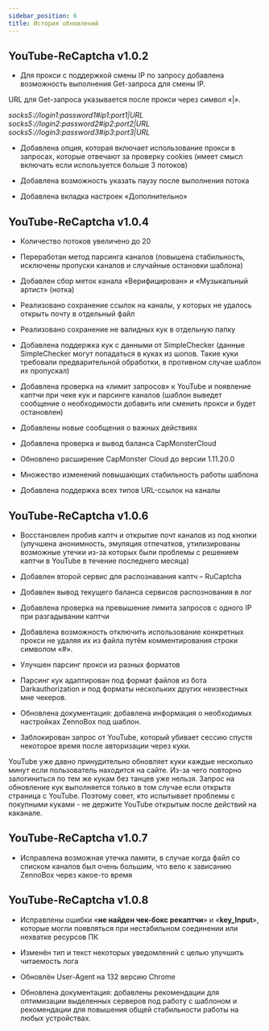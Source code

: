 ```yaml
---
sidebar_position: 6
title: История обновлений
---
```


## YouTube-ReCaptcha v1.0.2

- Для прокси с поддержкой смены IP по запросу добавлена возможность выполнения Get-запроса для смены IP.

URL для Get-запроса указывается после прокси через символ «|».

*socks5://login1:password1#ip1:port1|URL  
socks5://login2:password2#ip2:port2|URL  
socks5://login3:password3#ip3:port3|URL*

- Добавлена опция, которая включает использование прокси в запросах, которые отвечают за проверку cookies (имеет смысл включать если используется больше 3 потоков)

- Добавлена возможность указать паузу после выполнения потока

- Добавлена вкладка настроек «Дополнительно»

## YouTube-ReCaptcha v1.0.4

- Количество потоков увеличено до 20

- Переработан метод парсинга каналов (повышена стабильность, исключены пропуски каналов и случайные остановки шаблона)

- Добавлен сбор меток канала «Верифицирован» и «Музыкальный артист» (нотка)

- Реализовано сохранение ссылок на каналы, у которых не удалось открыть почту в отдельный файл

- Реализовано сохранение не валидных кук в отдельную папку

- Добавлена поддержка кук с данными от SimpleChecker (данные SimpleChecker могут попадаться в куках из шопов. Такие куки требовали предварительной обработки, в противном случае шаблон их пропускал)

- Добавлена проверка на «лимит запросов» к YouTube и появление каптчи при чеке кук и парсинге каналов (шаблон выведет сообщение о необходимости добавить или сменить прокси и будет остановлен)

- Добавлены новые сообщения о важных действиях

- Добавлена проверка и вывод баланса CapMonsterCloud

- Обновлено расширение CapMonster Cloud до версии 1.11.20.0

- Множество изменений повышающих стабильность работы шаблона

- Добавлена поддержка всех типов URL-ссылок на каналы

## YouTube-ReCaptcha v1.0.6

- Восстановлен пробив каптч и открытие почт каналов из под кнопки (улучшена анонимность, эмуляция отпечатков, утилизированы возможные утечки из-за которых были проблемы с решением каптчи в YouTube в течение последнего месяца)

- Добавлен второй сервис для распознавания каптч – RuCaptcha

- Добавлен вывод текущего баланса сервисов распознования в лог

- Добавлена проверка на превышение лимита запросов с одного IP при разгадывании каптчи

- Добавлена возможность отключить использование конкретных прокси не удаляя их из файла путём комментирования строки символом «#».

- Улучшен парсинг прокси из разных форматов

- Парсинг кук адаптирован под формат файлов из бота Darkauthorization и под форматы нескольких других неизвестных мне чекеров.

- Обновлена документация: добавлена информация о необходимых настройках ZennoBox под шаблон.

- Заблокирован запрос от YouTube, который убивает сессию спустя некоторое время после авторизации через куки.

YouTube уже давно принудительно обновляет куки каждые несколько минут если пользователь находится на сайте. Из-за чего повторно залогиниться по тем же кукам без танцев уже нельзя. Запрос на обновление кук выполняется только в том случае если открыта страница с YouTube. Поэтому совет, кто испытывает проблемы с покупными куками - не держите YouTube открытым после действий на каканале.

## YouTube-ReCaptcha v1.0.7

- Исправлена возможная утечка памяти, в случае когда файл со списком каналов был очень большим, что вело к зависанию ZennoBox через какое-то время

## YouTube-ReCaptcha v1.0.8

- Исправлены ошибки «**не найден чек-бокс рекаптчи**» и «**key_Input**», которые могли появляться при нестабильном соединении или нехватке ресурсов ПК

- Изменён тип и текст некоторых уведомлений с целью улучшить читаемость лога

- Обновлён User-Agent на 132 версию Chrome

- Обновлена документация: добавлены рекомендации для оптимизации выделенных серверов под работу с шаблоном и рекомендации для повышения общей стабильности работы на любых устройствах.
